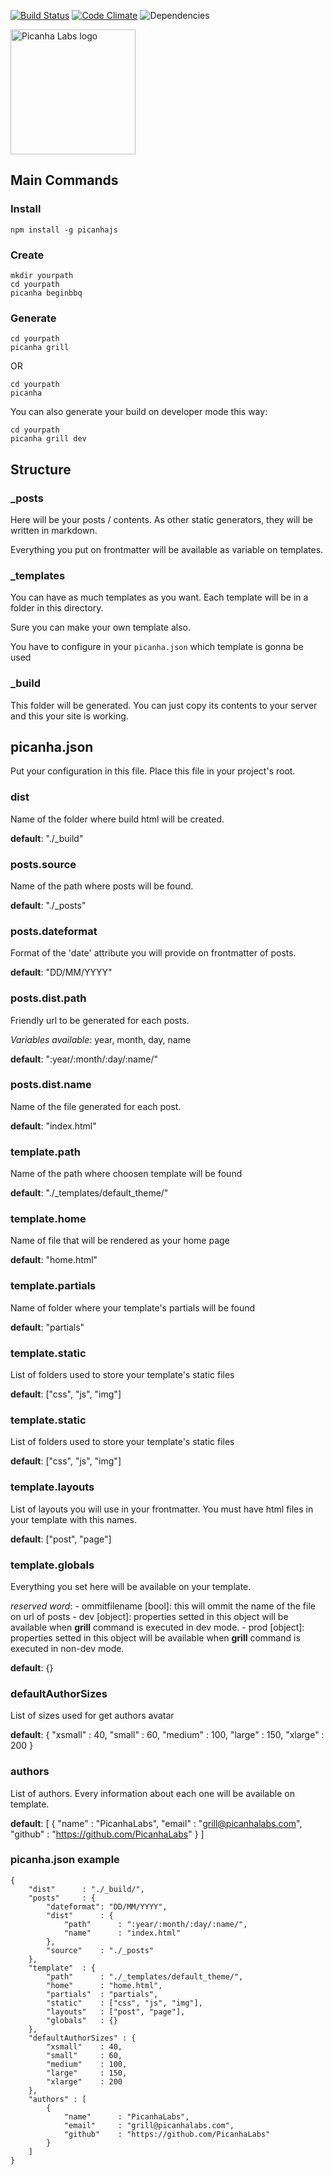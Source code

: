 [![Build Status](https://travis-ci.org/PicanhaLabs/PicanhaJS.svg?branch=master)](https://travis-ci.org/PicanhaLabs/PicanhaJS) [![Code Climate](https://codeclimate.com/github/PicanhaLabs/PicanhaJS/badges/gpa.svg)](https://codeclimate.com/github/PicanhaLabs/PicanhaJS)  ![Dependencies](https://david-dm.org/PicanhaLabs/PicanhaJS.svg)

<img src="http://blog.picanhalabs.com/img/picanhalabs.svg" alt="Picanha Labs logo" width="200px">


## Main Commands

### Install

```
npm install -g picanhajs
```

### Create

```
mkdir yourpath
cd yourpath
picanha beginbbq
```

### Generate

```
cd yourpath
picanha grill
```

OR

```
cd yourpath
picanha
```

You can also generate your build on developer mode this way:

```
cd yourpath
picanha grill dev
```

###

## Structure

### _posts

Here will be your posts / contents. As other static generators, they will be written in markdown.

Everything you put on frontmatter will be available as variable on templates.


### _templates

You can have as much templates as you want. Each template will be in a folder in this directory.

Sure you can make your own template also. 

You have to configure in your `picanha.json` which template is gonna be used


### _build

This folder will be generated. You can just copy its contents to your server and this your site is working.


## picanha.json

Put your configuration in this file. Place this file in your project's root.


### dist

Name of the folder where build html will be created.

**default**: "./_build"

### posts.source

Name of the path where posts will be found.

**default**: "./_posts"

### posts.dateformat

Format of the 'date' attribute you will provide on frontmatter of posts.

**default**: "DD/MM/YYYY"

### posts.dist.path

Friendly url to be generated for each posts.

*Variables available*: year, month, day, name 

**default**: ":year/:month/:day/:name/"

### posts.dist.name

Name of the file generated for each post.

**default**: "index.html"

### template.path

Name of the path where choosen template will be found

**default**: "./_templates/default_theme/"

### template.home

Name of file that will be rendered as your home page

**default**: "home.html"

### template.partials

Name of folder where your template's partials will be found

**default**: "partials"

### template.static

List of folders used to store your template's static files

**default**: ["css", "js", "img"]

### template.static

List of folders used to store your template's static files

**default**: ["css", "js", "img"]

### template.layouts

List of layouts you will use in your frontmatter. You must have html files in your template with this names.

**default**: ["post", "page"]

### template.globals

Everything you set here will be available on your template.

*reserved word*:
	- ommitfilename [bool]: this will ommit the name of the file on url of posts
	- dev [object]: properties setted in this object will be available when **grill** command is executed in dev mode.
	- prod [object]: properties setted in this object will be available when **grill** command is executed in non-dev mode.

**default**: {}

### defaultAuthorSizes

List of sizes used for get authors avatar

**default**: {
				"xsmall"	: 40,
				"small"		: 60,
				"medium"	: 100,
				"large"		: 150,
				"xlarge"	: 200
			}

### authors

List of authors. Every information about each one will be available on template.

**default**: [
				{
					"name" 		: "PicanhaLabs",
					"email" 	: "grill@picanhalabs.com",
					"github"	: "https://github.com/PicanhaLabs"
				}
			]

### picanha.json example

```
{
	"dist"		: "./_build/",
	"posts"		: {
		"dateformat": "DD/MM/YYYY",
		"dist"		: { 
			"path"		: ":year/:month/:day/:name/",
			"name"		: "index.html"
		},
		"source"	: "./_posts"
	},
	"template"	: {
		"path"		: "./_templates/default_theme/",
		"home"		: "home.html",
		"partials"	: "partials",
		"static"	: ["css", "js", "img"],
		"layouts"	: ["post", "page"],
		"globals"	: {}
	},
	"defaultAuthorSizes" : {
		"xsmall"	: 40,
		"small"		: 60,
		"medium"	: 100,
		"large"		: 150,
		"xlarge"	: 200 
	},
	"authors" : [
		{
			"name" 		: "PicanhaLabs",
			"email" 	: "grill@picanhalabs.com",
			"github"	: "https://github.com/PicanhaLabs"
		}
	]
}
```